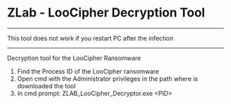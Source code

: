 # ZLab -  LooCipher Decryption Tool

**************************************************************
This tool does not work if you restart PC after the infection
**************************************************************

Decryption tool for the LooCipher Ransomware
1. Find the Process ID of the LooCipher ransomware
2. Open cmd with the Administrator privileges in the path where is downloaded the tool
3. In cmd prompt: ZLAB_LooCipher_Decryptor.exe \<PID\> 
